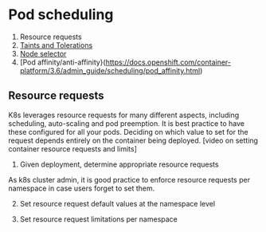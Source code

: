 # Pod scheduling

1. Resource requests
2. [Taints and Tolerations](https://kubernetes.io/docs/concepts/configuration/taint-and-toleration/)
3. [Node selector](https://kubernetes.io/docs/concepts/configuration/assign-pod-node/#nodeselector)
4. [Pod affinity/anti-affinity}(https://docs.openshift.com/container-platform/3.6/admin_guide/scheduling/pod_affinity.html)


## Resource requests

K8s leverages resource requests for many different aspects, including scheduling, auto-scaling and pod preemption. It is best practice to have these configured for all your pods. Deciding on which value to set for the request depends entirely on the container being deployed. [video on setting container resource requests and limits]

1. Given deployment, determine appropriate resource requests

As k8s cluster admin, it is good practice to enforce resource requests per namespace in case users forget to set them.

2. Set resource request default values at the namespace level

3. Set resource request limitations per namespace
